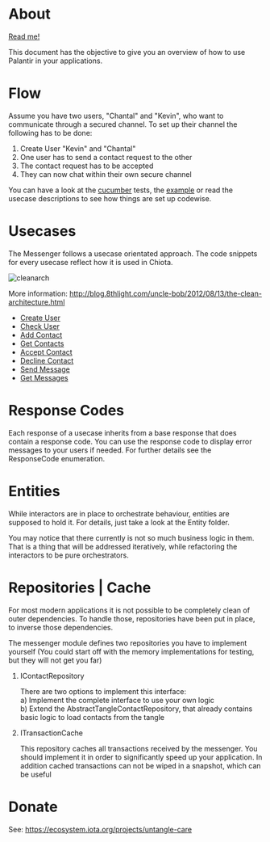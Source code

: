 # About

[Read me!](https://blog.florence.chat/introducing-iota-palant%C3%ADr-messaging-ipm-c599ed6d2191)

This document has the objective to give you an overview of how to use Palantir in your applications.

# Flow

Assume you have two users, "Chantal" and "Kevin", who want to communicate through a secured channel. To set up their channel the following has to be done:

1) Create User "Kevin" and "Chantal"
2) One user has to send a contact request to the other
3) The contact request has to be accepted
4) They can now chat within their own secure channel

You can have a look at the [cucumber](https://github.com/PACTCare/Palantir/tree/master/Pact.Palantir.Cucumber/Features) tests, the [example](https://github.com/PACTCare/Palantir/tree/master/Pact.Palantir.Examples) or read the usecase descriptions to see how things are set up codewise.

# Usecases

The Messenger follows a usecase orientated approach. The code snippets for every usecase reflect how it is used in Chiota.

![cleanarch](http://i.imgur.com/WkBAATy.png)

More information:
http://blog.8thlight.com/uncle-bob/2012/08/13/the-clean-architecture.html

- [Create User](https://github.com/PACTCare/Palantir/tree/master/Documentation/Usecases/createuser.md)
- [Check User](https://github.com/PACTCare/Palantir/tree/master/Documentation/Usecases/checkuser.md)
- [Add Contact](https://github.com/PACTCare/Palantir/tree/master/Documentation/Usecases/addcontact.md)
- [Get Contacts](https://github.com/PACTCare/Palantir/tree/master/Documentation/Usecases/getcontacts.md)
- [Accept Contact](https://github.com/PACTCare/Palantir/tree/master/Documentation/Usecases/acceptcontact.md)
- [Decline Contact](https://github.com/PACTCare/Palantir/tree/master/Documentation//Usecasesdeclinecontact.md)
- [Send Message](https://github.com/PACTCare/Palantir/tree/master/Documentation/Usecases/sendmessage.md)
- [Get Messages](https://github.com/PACTCare/Palantir/tree/master/Documentation/Usecases/getmessages.md)

# Response Codes

Each response of a usecase inherits from a base response that does contain a response code. You can use the response code to display error messages to your users if needed. For further details see the ResponseCode enumeration.

# Entities

While interactors are in place to orchestrate behaviour, entities are supposed to hold it. For details, just take a look at the Entity folder. 

You may notice that there currently is not so much business logic in them. That is a thing that will be addressed iteratively, while refactoring the interactors to be pure orchestrators.

# Repositories | Cache

For most modern applications it is not possible to be completely clean of outer dependencies. To handle those, repositories have been put in place, to inverse those dependencies.

The messenger module defines two repositories you have to implement yourself (You could start off with the memory implementations for testing, but they will not get you far)

1) IContactRepository
    
    There are two options to implement this interface:<br>
    a) Implement the complete interface to use your own logic<br>
    b) Extend the AbstractTangleContactRepository, that already contains basic logic to load contacts from the tangle

2) ITransactionCache

    This repository caches all transactions received by the messenger. You should implement it in order to significantly speed up your application. In addition cached transactions can not be wiped in a snapshot, which can be useful

# Donate

See: https://ecosystem.iota.org/projects/untangle-care
